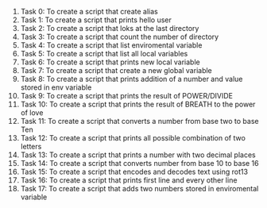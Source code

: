 1. Task 0: To create a script that create alias
2. Task 1: To create a script that prints hello user
3. Task 2: To create a script that loks at the last directory
4. Task 3: To  create a script that count the number of directory
5. Task 4: To create a script that list enviromental variable
6. Task 5: To create a script that list all local variables
7. Task 6: To create a script that prints new local variable
8. Task 7: To create a script that create a new global variable
9. Task 8: To create a script that prints addition of a number and value stored in env variable
10. Task 9: To create a script that prints the result of POWER/DIVIDE
11. Task 10: To create a script that prints the result of BREATH to the power of love
12. Task 11: To create a script that converts a number from base two to base Ten
13. Task 12: To create a script that prints all possible combination of two letters
14. Task 13: To create a script that prints a number with two decimal places
15. Task 14: To create a script that converts number from base 10 to base 16
16. Task 15: To create a script that encodes and decodes text using rot13
17. Task 16: To create a script that prints first line and every other line
18. Task 17: To create a script that adds two numbers stored in enviromental variable

